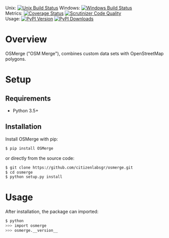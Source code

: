 Unix: [![Unix Build Status](http://img.shields.io/travis/citizenlabsgr/osmerge/develop.svg)](https://travis-ci.org/citizenlabsgr/osmerge) Windows: [![Windows Build Status](https://img.shields.io/appveyor/ci/jacebrowning/osmerge-nbj62/develop.svg)](https://ci.appveyor.com/project/jacebrowning/osmerge-nbj62)<br>Metrics: [![Coverage Status](http://img.shields.io/coveralls/citizenlabsgr/osmerge/develop.svg)](https://coveralls.io/r/citizenlabsgr/osmerge) [![Scrutinizer Code Quality](http://img.shields.io/scrutinizer/g/citizenlabsgr/osmerge.svg)](https://scrutinizer-ci.com/g/citizenlabsgr/osmerge/?branch=develop)<br>Usage: [![PyPI Version](http://img.shields.io/pypi/v/OSMerge.svg)](https://pypi.python.org/pypi/OSMerge) [![PyPI Downloads](http://img.shields.io/pypi/dm/OSMerge.svg)](https://pypi.python.org/pypi/OSMerge)

# Overview

OSMerge ("OSM Merge"), combines custom data sets with OpenStreetMap polygons.

# Setup

## Requirements

* Python 3.5+

## Installation

Install OSMerge with pip:

```sh
$ pip install OSMerge
```

or directly from the source code:

```sh
$ git clone https://github.com/citizenlabsgr/osmerge.git
$ cd osmerge
$ python setup.py install
```

# Usage

After installation, the package can imported:

```sh
$ python
>>> import osmerge
>>> osmerge.__version__
```
